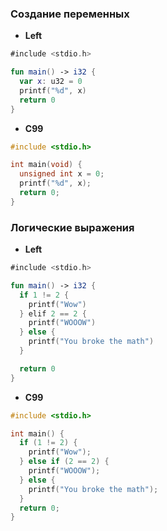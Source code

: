 ### Создание переменных
- **Left**
```kotlin
#include <stdio.h>

fun main() -> i32 {
  var x: u32 = 0
  printf("%d", x)
  return 0
}
```

- **C99**
```C
#include <stdio.h>

int main(void) {
  unsigned int x = 0;
  printf("%d", x);
  return 0;
}
```

### Логические выражения
- **Left**
```kotlin
#include <stdio.h>

fun main() -> i32 {
  if 1 != 2 {
    printf("Wow")
  } elif 2 == 2 {
    printf("WOOOW")
  } else {
    printf("You broke the math")
  }

  return 0
}
```

- **C99**
```C
#include <stdio.h>

int main() {
  if (1 != 2) {
    printf("Wow");
  } else if (2 == 2) {
    printf("WOOOW");
  } else {
    printf("You broke the math");
  }
  return 0;
}
```


